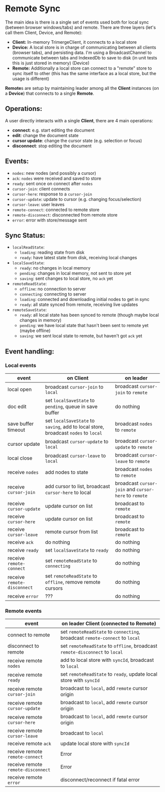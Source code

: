 # Remote Sync

The main idea is there is a single set of events used both for local sync (between browser windows/tabs) and remote. There are three layers (let's call them Client, Device, and Remote):

- **Client:** In-memory TrimergeClient, it connects to a local store
- **Device:** A local store is in charge of communicating between all clients (browser tabs), and persisting data. I'm using a BroadcastChannel to communicate between tabs and IndexedDb to save to disk (in unit tests this is just stored in memory) (Device)
- **Remote:** Additionally a local store can connect to a "remote" store to sync itself to other (this has the same interface as a local store, but the usage is different)

**Remote**s are setup by maintaining leader among all the **Client** instances (on a **Device**) that connects to a single **Remote**.

## Operations:

A user directly interacts with a single **Client**, there are 4 main operations:

- **connect**: e.g. start editing the document
- **edit**: change the document state
- **cursor update**: change the cursor state (e.g. selection or focus)
- **disconnect**: stop editing the document

## Events:

- `nodes`: new nodes (and possibly a cursor)
- `ack`: `nodes` were received and saved to store
- `ready`: sent once on connect after `nodes`
- `cursor-join`: client connects
- `cursor-here`: response to a `cursor-join`
- `cursor-update`: update to cursor (e.g. changing focus/selection)
- `cursor-leave`: user leaves
- `remote-connect`: connected to remote store
- `remote-disconnect`: disconnected from remote store
- `error`: error with store/message sent

## Sync Status:

- `localReadState`:
  - `loading`: reading state from disk
  - `ready`: have latest state from disk, receiving local changes
- `localSaveState`:
  - `ready`: no changes in local memory
  - `pending`: changes in local memory, not sent to store yet
  - `saving`: sent changes to local store, no `ack` yet
- `remoteReadState`:
  - `offline`: no connection to server
  - `connecting`: connecting to server
  - `loading`: connected and downloading initial nodes to get in sync
  - `ready`: all state synced from remote, receiving live updates
- `remoteSaveState`:
  - `ready`: all local state has been synced to remote (though maybe local changes in memory)
  - `pending`: we have local state that hasn't been sent to remote yet (maybe offline)
  - `saving`: we sent local state to remote, but haven't got `ack` yet

## Event handling:

### Local events

| event                       | on **Client**                                                                      | on **leader**                                         |
| --------------------------- | ---------------------------------------------------------------------------------- | ----------------------------------------------------- |
| local open                  | broadcast `cursor-join` to `local`                                                 | broadcast `cursor-join` to `remote`                   |
| doc edit                    | set `localSaveState` to `pending`, queue in save buffer                            | do nothing                                            |
| save buffer timeout         | set `localSaveState` to `saving`, add to local store, broadcast `nodes` to `local` | broadcast `nodes` to `remote`                         |
| cursor update               | broadcast `cursor-update` to `local`                                               | broadcast `cursor-update` to `remote`                 |
| local close                 | broadcast `cursor-leave` to `local`                                                | broadcast `cursor-leave` to `remote`                  |
| receive `nodes`             | add nodes to state                                                                 | broadcast `nodes` to `remote`                         |
| receive `cursor-join`       | add cursor to list, broadcast `cursor-here` to local                               | broadcast `cursor-join` and `cursor-here` to `remote` |
| receive `cursor-update`     | update cursor on list                                                              | broadcast to `remote`                                 |
| receive `cursor-here`       | update cursor on list                                                              | broadcast to `remote`                                 |
| receive `cursor-leave`      | remote cursor from list                                                            | broadcast to `remote`                                 |
| receive `ack`               | do nothing                                                                         | do nothing                                            |
| receive `ready`             | set `localSaveState` to `ready`                                                    | do nothing                                            |
| receive `remote-connect`    | set `remoteReadState` to `connecting`                                              | do nothing                                            |
| receive `remote-disconnect` | set `remoteReadState` to `offline`, remove remote cursors                          | do nothing                                            |
| receive `error`             | ???                                                                                | do nothing                                            |

### Remote events

| event                              | on **leader Client** (connected to **Remote**)                               |
| ---------------------------------- | ---------------------------------------------------------------------------- |
| connect to remote                  | set `remoteReadState` to `connecting`, broadcast `remote-connect` to `local` |
| disconnect to remote               | set `remoteReadState` to `offline`, broadcast `remote-disconnect` to `local` |
| receive remote `nodes`             | add to local store with `syncId`, broadcast to `local`                       |
| receive remote `ready`             | set `remoteReadState` to `ready`, update local store with `syncId`           |
| receive remote `cursor-join`       | broadcast to `local`, add `remote` cursor origin                             |
| receive remote `cursor-update`     | broadcast to `local`, add `remote` cursor origin                             |
| receive remote `cursor-here`       | broadcast to `local`, add `remote` cursor origin                             |
| receive remote `cursor-leave`      | broadcast to `local`                                                         |
| receive remote `ack`               | update local store with `syncId`                                             |
| receive remote `remote-connect`    | Error                                                                        |
| receive remote `remote-disconnect` | Error                                                                        |
| receive remote `error`             | disconnect/reconnect if fatal error                                          |
